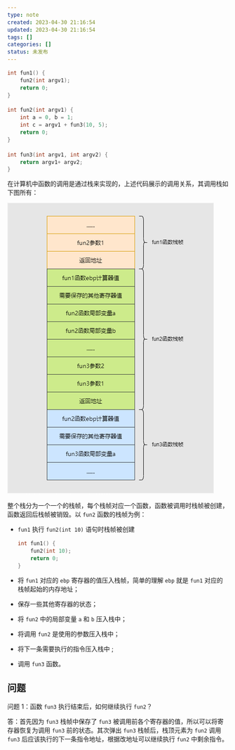 ```yaml
---
type: note
created: 2023-04-30 21:16:54
updated: 2023-04-30 21:16:54
tags: []
categories: []
status: 未发布
---
```


```c
int fun1() {
    fun2(int argv1);
    return 0;
}

int fun2(int argv1) {
    int a = 0, b = 1;
    int c = argv1 + fun3(10, 5);
    return 0;
}

int fun3(int argv1, int argv2) {
    return argv1+ argv2;
}
```

在计算机中函数的调用是通过栈来实现的，上述代码展示的调用关系，其调用栈如下图所有：

![函数调用栈](附件/image/函数堆栈_image_1.png)

整个栈分为一个一个的栈帧，每个栈帧对应一个函数，函数被调用时栈帧被创建，函数返回后栈帧被销毁。以 `fun2` 函数的栈帧为例：

- `fun1` 执行 `fun2(int 10)` 语句时栈帧被创建

    ```c
    int fun1() {
        fun2(int 10);
        return 0;
    }
    ```

- 将 `fun1` 对应的 `ebp` 寄存器的值压入栈帧，简单的理解 `ebp` 就是 `fun1` 对应的栈帧起始的内存地址；
- 保存一些其他寄存器的状态；
- 将 `fun2` 中的局部变量 `a` 和 `b` 压入栈中；
- 将调用 `fun2` 是使用的参数压入栈中；
- 将下一条需要执行的指令压入栈中 ;
- 调用 `fun3` 函数。

## 问题

问题 1：函数 `fun3` 执行结束后，如何继续执行 `fun2`？

答：首先因为 `fun3` 栈帧中保存了 `fun3` 被调用前各个寄存器的值，所以可以将寄存器恢复为调用 `fun3` 前的状态。其次弹出 `fun3` 栈帧后，栈顶元素为 `fun2` 调用 `fun3` 后应该执行的下一条指令地址，根据改地址可以继续执行 `fun2` 中剩余指令。

